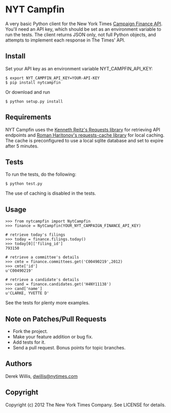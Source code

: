NYT Campfin
==================

A very basic Python client for the New York Times [Campaign Finance API](http://developer.nytimes.com/docs/campaign_finance_api). You'll need an API key, which should be set as an environment variable to run the tests. The client returns JSON only, not full Python objects, and attempts to implement each response in The Times' API.

Install
-------

Set your API key as an environment variable NYT_CAMPFIN_API_KEY:

    $ export NYT_CAMPFIN_API_KEY=YOUR-API-KEY
    $ pip install nytcampfin

Or download and run

    $ python setup.py install

Requirements
------------

NYT Campfin uses the [Kenneth Reitz's Requests library](https://github.com/kennethreitz/requests) for retrieving API endpoints and [Roman Haritonov's requests-cache library](https://github.com/reclosedev/requests-cache) for local caching. The cache is preconfigured to use a local sqlite database and set to expire after 5 minutes.
    
Tests
-----

To run the tests, do the following:
    
    $ python test.py
    
The use of caching is disabled in the tests.

Usage
-----

    >>> from nytcampfin import NytCampfin
    >>> finance = NytCampfin(YOUR_NYT_CAMPAIGN_FINANCE_API_KEY)
    
    # retrieve today's filings
    >>> today = finance.filings.today()
    >>> today[0]['filing_id']
    793150
    
    # retrieve a committee's details
    >>> cmte = finance.committees.get('C00490219',2012)
    >>> cmte['id']
    u'C00490219'
    
    # retrieve a candidate's details
    >>> cand = finance.candidates.get('H4NY11138')
    >>> cand['name']
    u'CLARKE, YVETTE D'
    
See the tests for plenty more examples.

Note on Patches/Pull Requests
-----------------------------

  * Fork the project.
  * Make your feature addition or bug fix.
  * Add tests for it.
  * Send a pull request. Bonus points for topic branches.

Authors
-------

  Derek Willis, dwillis@nytimes.com

Copyright
---------

Copyright (c) 2012 The New York Times Company. See LICENSE for details.

    